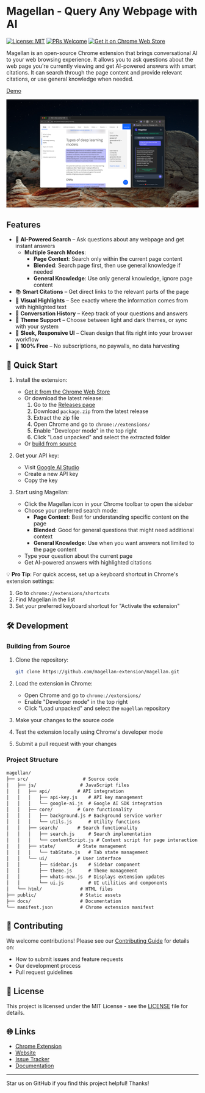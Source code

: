 # Magellan - Query Any Webpage with AI

[![License: MIT](https://img.shields.io/badge/License-MIT-yellow.svg)](https://opensource.org/licenses/MIT)
[![PRs Welcome](https://img.shields.io/badge/PRs-welcome-brightgreen.svg)](CONTRIBUTING.md)
[![Get it on Chrome Web Store](https://img.shields.io/badge/Chrome_Web_Store-Get_it_here-4285F4?logo=google-chrome&logoColor=white)](https://chromewebstore.google.com/detail/magellan/ekkajebdacenikgmbgkdnmememnlibnd)

Magellan is an open-source Chrome extension that brings conversational AI to your web browsing experience. It allows you to ask questions about the web page you're currently viewing and get AI-powered answers with smart citations. It can search through the page content and provide relevant citations, or use general knowledge when needed.

[Demo](https://www.youtube.com/watch?v=FGqaT5tMBI0)

![Magellan Screenshot](public/screenshot.png)

## Features

- 🧠 **AI-Powered Search** – Ask questions about any webpage and get instant answers
  - **Multiple Search Modes**:
    - **Page Context**: Search only within the current page content
    - **Blended**: Search page first, then use general knowledge if needed
    - **General Knowledge**: Use only general knowledge, ignore page content
- 📚 **Smart Citations** – Get direct links to the relevant parts of the page
- 🎯 **Visual Highlights** – See exactly where the information comes from with highlighted text
- 💬 **Conversation History** – Keep track of your questions and answers
- 🎨 **Theme Support** – Choose between light and dark themes, or sync with your system
- 🧼 **Sleek, Responsive UI** – Clean design that fits right into your browser workflow
- 💸 **100% Free** – No subscriptions, no paywalls, no data harvesting

## 🚀 Quick Start

1. Install the extension:

   - [Get it from the Chrome Web Store](https://chromewebstore.google.com/detail/magellan/ekkajebdacenikgmbgkdnmememnlibnd)
   - Or download the latest release:
     1. Go to the [Releases page](https://github.com/magellan-extension/magellan/releases)
     2. Download `package.zip` from the latest release
     3. Extract the zip file
     4. Open Chrome and go to `chrome://extensions/`
     5. Enable "Developer mode" in the top right
     6. Click "Load unpacked" and select the extracted folder
   - Or [build from source](#🛠️-development)

2. Get your API key:

   - Visit [Google AI Studio](https://makersuite.google.com/app/apikey)
   - Create a new API key
   - Copy the key

3. Start using Magellan:
   - Click the Magellan icon in your Chrome toolbar to open the sidebar
   - Choose your preferred search mode:
     - **Page Context**: Best for understanding specific content on the page
     - **Blended**: Good for general questions that might need additional context
     - **General Knowledge**: Use when you want answers not limited to the page content
   - Type your question about the current page
   - Get AI-powered answers with highlighted citations

💡 **Pro Tip**: For quick access, set up a keyboard shortcut in Chrome's extension settings:

1. Go to `chrome://extensions/shortcuts`
2. Find Magellan in the list
3. Set your preferred keyboard shortcut for "Activate the extension"

## 🛠️ Development

### Building from Source

1. Clone the repository:

   ```bash
   git clone https://github.com/magellan-extension/magellan.git
   ```

2. Load the extension in Chrome:

   - Open Chrome and go to `chrome://extensions/`
   - Enable "Developer mode" in the top right
   - Click "Load unpacked" and select the `magellan` repository

3. Make your changes to the source code
4. Test the extension locally using Chrome's developer mode
5. Submit a pull request with your changes

### Project Structure

```
magellan/
├── src/                    # Source code
│   ├── js/                # JavaScript files
│   │   ├── api/          # API integration
│   │   │   ├── api-key.js    # API key management
│   │   │   └── google-ai.js  # Google AI SDK integration
│   │   ├── core/         # Core functionality
│   │   │   ├── background.js # Background service worker
│   │   │   └── utils.js      # Utility functions
│   │   ├── search/       # Search functionality
│   │   │   ├── search.js     # Search implementation
│   │   │   └── contentScript.js # Content script for page interaction
│   │   ├── state/        # State management
│   │   │   └── tabState.js   # Tab state management
│   │   └── ui/           # User interface
│   │       ├── sidebar.js    # Sidebar component
│   │       ├── theme.js      # Theme management
│   │       ├── whats-new.js  # Displays extension updates
│   │       └── ui.js         # UI utilities and components
│   └── html/              # HTML files
├── public/                # Static assets
├── docs/                  # Documentation
└── manifest.json          # Chrome extension manifest
```

## 🤝 Contributing

We welcome contributions! Please see our [Contributing Guide](CONTRIBUTING.md) for details on:

- How to submit issues and feature requests
- Our development process
- Pull request guidelines

## 📝 License

This project is licensed under the MIT License - see the [LICENSE](LICENSE) file for details.

## 🌐 Links

- [Chrome Extension](https://chromewebstore.google.com/detail/magellan/ekkajebdacenikgmbgkdnmememnlibnd)
- [Website](https://kpulgari.com/magellan/)
- [Issue Tracker](https://github.com/magellan-extension/magellan/issues)
- [Documentation](docs/)

---

Star us on GitHub if you find this project helpful! Thanks!
